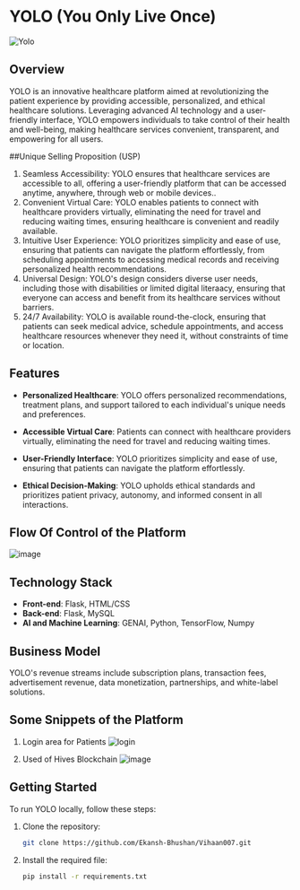 # YOLO (You Only Live Once)

![Yolo](https://github.com/Ekansh-Bhushan/Vihaan007/assets/129383527/b0e96d37-15b2-46f4-bb5b-0655fa585d7c)


## Overview

YOLO is an innovative healthcare platform aimed at revolutionizing the patient experience by providing accessible, personalized, and ethical healthcare solutions. Leveraging advanced AI technology and a user-friendly interface, YOLO empowers individuals to take control of their health and well-being, making healthcare services convenient, transparent, and empowering for all users.

##Unique Selling Proposition (USP)

1. Seamless Accessibility: YOLO ensures that healthcare services are accessible to all, offering a user-friendly platform that can be accessed anytime, anywhere, through web or mobile devices..
2. Convenient Virtual Care: YOLO enables patients to connect with healthcare providers virtually, eliminating the need for travel and reducing waiting times, ensuring healthcare is convenient and readily available.
3. Intuitive User Experience: YOLO prioritizes simplicity and ease of use, ensuring that patients can navigate the platform effortlessly, from scheduling appointments to accessing medical records and receiving personalized health recommendations.
4. Universal Design: YOLO's design considers diverse user needs, including those with disabilities or limited digital literaacy, ensuring that everyone can access and benefit from its healthcare services without barriers.
5. 24/7 Availability: YOLO is available round-the-clock, ensuring that patients can seek medical advice, schedule appointments, and access healthcare resources whenever they need it, without constraints of time or location.

## Features

- **Personalized Healthcare**: YOLO offers personalized recommendations, treatment plans, and support tailored to each individual's unique needs and preferences.

- **Accessible Virtual Care**: Patients can connect with healthcare providers virtually, eliminating the need for travel and reducing waiting times.

- **User-Friendly Interface**: YOLO prioritizes simplicity and ease of use, ensuring that patients can navigate the platform effortlessly.

- **Ethical Decision-Making**: YOLO upholds ethical standards and prioritizes patient privacy, autonomy, and informed consent in all interactions.

## Flow Of Control of the Platform

![image](https://github.com/Ekansh-Bhushan/Vihaan007/assets/129383527/bbbc6e03-2505-4426-856b-e15324132338)

## Technology Stack

- **Front-end**: Flask, HTML/CSS
- **Back-end**: Flask, MySQL
- **AI and Machine Learning**: GENAI, Python, TensorFlow, Numpy

## Business Model

YOLO's revenue streams include subscription plans, transaction fees, advertisement revenue, data monetization, partnerships, and white-label solutions.
## Some Snippets of the Platform
1. Login area for Patients
![login](https://github.com/Ekansh-Bhushan/Vihaan007/assets/129383527/46727eb5-9aab-4768-81a4-04139d231ef7)

2. Used of Hives Blockchain
![image](https://github.com/Ekansh-Bhushan/Vihaan007/assets/129383527/a6157903-1746-49c4-8685-b42efcff3719)

## Getting Started

To run YOLO locally, follow these steps:

1. Clone the repository:
   ```bash
   git clone https://github.com/Ekansh-Bhushan/Vihaan007.git

2. Install the required file:
   ```bash
   pip install -r requirements.txt
